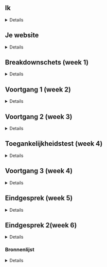 
## Ik

<details>

### Auteur:
Daniël Vink

#### Je startniveau:
Rood

#### Je focus:
Bij deze website leg ik de focus neer op de surface plane
 
</details>





## Je website

<details>


### Je opdracht:
https://dierenparkamersfoort.nl/

#### Screenshot(s) van de eerste pagina (small screen): 
hier de naam van de pagina  
<img src="images/screenshot_voorpagina.png" width="375px" alt="omschrijving van de pagina">

#### Screenshot(s) van de tweede pagina (small screen):
hier de naam van de pagina  
<img src="images/screenshot_pagina2.png" width="375px" alt="omschrijving van de pagina">
 
</details>



## Breakdownschets (week 1)

<details>
De website kleineert bij 1200px width 992px width 768px width
### de hele pagina:
1200px
<img src="images/breakdown1200.png" width="375px" alt="breakdown van de hele pagina">
992px
<img src="images/breakdown992.png" width="375px" alt="breakdown van de hele pagina">
768px
<img src="images/breakdown768.png" width="375px" alt="breakdown van de hele pagina">
### dynamisch deel (bijv menu): 
 
<img src="images/menu768.png" width="375px" alt="breakdown van een dynamisch deel">
1200px menu
<img src="images/menu1200.png" width="375px" alt="breakdown van een dynamisch deel">
 
Hier twee schetsen van wanneer de website een breakdownpoint bereikt.
<img src="images/1200pxschets.png" width="375px" alt="breakdown schets">
<img src="images/1200pxschets.png" width="375px" alt="breakdown schets">

</details>





## Voortgang 1 (week 2)

<details>

### Stand van zaken
Ik vond het positioneren soms wel lastig. Het werkte soms gewoon niet. Ook heb ik veel moeite gehad met die media query. Om te begrijpen waarom de button bij 768 opeens verwdijnt. Maar dat werd dus met een media query gedaan.


### Agenda voor meeting
samen met je groepje opstellen

| Daniël     | student 2          | student 3    | student 4        |
| ---            | ---                | ---          | ---              |
| ik heb geen vragen | dit als er tijd is | nog een punt | dit wil ik zeker |
| ...            | ...                | ...          | ...              |


### Verslag van meeting
hier na afloop snel de uitkomsten van de meeting vastleggen

- HTML opmaken
- Niet te ver vooruitlopen.


</details>





## Voortgang 2 (week 3)

<details>


### Stand van zaken
Ik ben niet super erg opgeschoten deze week door omstandigheden. Ik moet nog flink aan de slag om alles af te krijgen.


### Agenda voor meeting
samen met je groepje opstellen

| Daniël     | student 2          | student 3    | student 4        |
| ---            | ---                | ---          | ---              |
| Ik heb geen vragen | dit als er tijd is | nog een punt | dit wil ik zeker |
| ...            | ...                | ...          | ...              |


### Verslag van meeting
hier na afloop snel de uitkomsten van de meeting vastleggen

Minder focussen op het responsive maken van de website want dit kost veel tijd. Focussen op de surface van de website.

</details>





## Toegankelijkheidstest (week 4)

<details>
Tijdens de 8e werkgroep zijn wij als klas een toegangkelijkheids test gaan ondernemen. Deze als functie om er achter te komen wat de toegangkelijkheid is van de huidige status van onze website. 

### Bevindingen
Lijst met bevindingen die ik heb gevonden:
 - Menu niet toegangkelijk voor een screenreader
 - Er misten veel alt tags binnen mijn HTML
 - het kleurcontrast is goed.
 - De website is toegankelijk voor mensen met Parkinson.
 - De verandering van kleur tijdens hoveren maakt interactieve elementen zichtbaar voor slechtzienden.

#### Menu niet toegangkelijk voor een screenreader

Op dit moment kan een screenreader nog niet optimaal werken op mijn website. De website is nog niet zo optimaal geprogrammeerd dat de screenreader deze goed kan lezen. Een voorbeeld hiervan is het menu. Deze kan niet worden opengeklapt waardoor een blind persoon die een screenreader gebruikt deze nooit zou kunnen gebruiken. De screenreader vind het element ook niet. Hier zal ik in de toekomst een verandering in gaan brengen.


#### Er missen alt tags

Tijdens het gebruiken van de screenreader ben ik erachter gekomen dat er veel alt tags ontbraken in mijn code. Dit zorgde ervoor dat een screenreader geen idee heeft wat er afgebeeld staat in een afbeelding. Hierdoor weet de gebruiker van een screenreader ook niet wat er afspeelt wat niet gebruikersvriendelijk is. Ik heb dit zo snel mogelijk aangepast. 


#### Het kleurcontrast is goed

Tijdens de les heb ik gebruik gemaakt van de aanwezige brillen. Door deze brillen te gebruiken ben ik erachter gekomen dat de verschillende elementen op mijn website goed te onderscheiden zijn van elkaar. Ook wanneer er sprake is van een wazig beeld of kleurenblindheid.


#### Website toegankelijk voor mensen met Parkinson 

Tijdens de les heb ik gebruik gemaakt van het apparaat wat je arm deed trillen. De website was vrijwel goed te besturen met het parkinson naboots apparaat. Echter waren alleen de kleine 'Lees meer' buttons iets moeilijker om aan te klikken. Dit maakt het misschien iets moeilijker maar het is voor alsnog goed te doen.

 
#### Verandering kleur interactieve elementen 

Door dat de kleur verandert van de meeste interactieve elementen is het voor slechtzienden gemakkelijker gemaakt om te herkennen wanneer een element interactief is. Dit zal ik onthouden om later ook toe te passen.
 
#### Conclusie

Mijn website is niet toegankelijk voor screenreaders. Dit zal ik in de toekomst nog moeten gaan verbeteren zodat dit ook toegankelijk is voor mensen met een beperking zoals blindheid. Wel kunnen mensen die wat slechter zien mijn website goed gebruiken en ook mensen met Parkinson. Echter denk ik dat het optimaal maken van een screenreader nog best complex kan zijn en ik moet hier dus ook nog veel over leren. Maar daar heb ik de tijd ook nog voor.

</details>





## Voortgang 3 (week 4)

<details>


### Stand van zaken
De stand van zaken is dat ik nog heel veel classes en div's gebruik. Dit mag echter niet waardoor ik dit nog moet gaan aanpassen.


### Agenda voor meeting
samen met je groepje opstellen

| student 1      | student 2          | student 3    | student 4        |
| ---            | ---                | ---          | ---              |
| Vragen of divs | en dit             | en ik dit    | en dan ik dat    |
| mogen en classes| dit als er tijd is | nog een punt | dit wil ik zeker |
| ...            | ...                | ...          | ...              |


### Verslag van meeting
hier na afloop snel de uitkomsten van de meeting vastleggen

Alle classes en divs wegwerken is wat ik nog moet doen. En de rest van de website afmaken, ook nog door de W3C validator halen.

</details>





## Eindgesprek (week 5)

<details>


### Stand van zaken
Ik ben tevreden met het eindresultaat wat ik heb mogen behalen. Na veel te hebben gestruggled ben ik toch terecht gekomen waar ik terecht wilde komen. Het is helaas niet gelukt om de website responsive te maken omdat hier heel veel tijd in ging zitten. En ik was al heel veel tijd kwijt aan het maken van de surface van de website.

### Screenshot(s)

<img src="images/eindresultaat1.png" alt="eindresultaat1">
 <img src="images/eindresultaat2.png" alt="eindresultaat2">
 <img src="images/eindresultaat3.png" alt="eindresultaat3">
 <img src="images/eindresultaat4.png" alt="eindresultaat4">
 <img src="images/eindresultaat5.png" alt="eindresultaat5">
 <img src="images/eindresultaat6.png" alt="eindresultaat6">

</details>


## Eindgesprek 2(week 6)

<details>
 
 
### Stand van zaken.
Ik heb deze weken hard gewerkt aan een nieuwe iteratie van mijn website. Ik moest nog enkele elementen toevoegen zoals states aan mijn buttons. Ik heb nu alle buttons interactief gemaakt waardoor de website echt tot leven komt. Wel zo prettig voor de gebruiker. Ook heb ik mijn verslag opgeknapt en nu ik nog wat interactieve elementen erbij heb gekregen. Zelf geprobeerd of deze toegankelijk genoeg zijn voor groepen die er problemen mee zouden kunnen ervaren.
 <img src="images/eindresultaat7.png" alt="eindresultaat7">
Hier is het navigatie element te zien waar nu een hover state op zit.
 <img src="images/eindresultaat8.png" alt="eindresultaat8">
In de volgende afbeelding wordt weergegeven hoe de buttons een diepere kleur krijgen en een pijltje wat beweegt. Dit maakt het voor de gebruiker duidelijk dat het een interactief element is.
 <img src="images/eindresultaat9.png" alt="eindresultaat9">
Dit geldt echter voor alle interactieve elementen, behalve het logo en de social media.
 
</details>

### Bronnenlijst

<details>


1. https://www.youtube.com/watch?v=zGiirUiWslI
2. https://www.youtube.com/watch?v=OtBpgtqrjyo
3. https://www.w3schools.com/cssref/sel_before.asp
4. https://www.w3schools.com/howto/howto_css_cards.asp
5. https://css-tricks.com/currentcolor/
6. https://developer.mozilla.org/en-US/docs/Web/CSS/aspect-ratio


</details>
